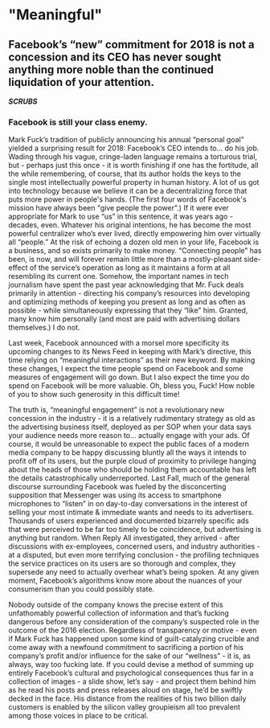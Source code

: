# "Meaningful"

## Facebook’s “new” commitment for 2018 is not a concession and its CEO has never sought anything more noble than the continued liquidation of your attention.

***SCRUBS***

### Facebook is still your class enemy.
Mark Fuck’s tradition of publicly announcing his annual “personal goal” yielded a surprising result for 2018: Facebook’s CEO intends to… do his job. Wading through his vague, cringe-laden language remains a torturous trial, but - perhaps just this once - it is worth finishing if one has the fortitude, all the while remembering, of course, that its author holds the keys to the single most intellectually powerful property in human history.
A lot of us got into technology because we believe it can be a decentralizing force that puts more power in people's hands. (The first four words of Facebook's mission have always been "give people the power".)
If it were ever appropriate for Mark to use “us” in this sentence, it was years ago - decades, even. Whatever his original intentions, he has become the most powerful centralizer who’s ever lived, directly empowering him over virtually all “people.” At the risk of echoing a dozen old men in your life, Facebook is a business, and so exists primarily to make money. “Connecting people” has been, is now, and will forever remain little more than a mostly-pleasant side-effect of the service’s operation as long as it maintains a form at all resembling its current one. Somehow, the important names in tech journalism have spent the past year acknowledging that Mr. Fuck deals primarily in attention - directing his company’s resources into developing and optimizing methods of keeping you present as long and as often as possible - while simultaneously expressing that they “like” him. Granted, many know him personally (and most are paid with advertising dollars themselves.) I do not.


Last week, Facebook announced with a morsel more specificity its upcoming changes to its News Feed in keeping with Mark’s directive, this time relying on “meaningful interactions” as their new keyword.
By making these changes, I expect the time people spend on Facebook and some measures of engagement will go down. But I also expect the time you do spend on Facebook will be more valuable.
Oh, bless you, Fuck! How noble of you to show such generosity in this difficult time!


The truth is, “meaningful engagement” is not a revolutionary new concession in the industry - it is a relatively rudimentary strategy as old as the advertising business itself, deployed as per SOP when your data says your audience needs more reason to… actually engage with your ads. Of course, it would be unreasonable to expect the public faces of a modern media company to be happy discussing bluntly all the ways it intends to profit off of its users, but the purple cloud of proximity to privilege hanging about the heads of those who should be holding them accountable has left the details catastrophically underreported. Last Fall, much of the general discourse surrounding Facebook was fueled by the disconcerting supposition that Messenger was using its access to smartphone microphones to “listen” in on day-to-day conversations in the interest of selling your most intimate & immediate wants and needs to its advertisers. Thousands of users experienced and documented bizarrely specific ads that were perceived to be far too timely to be coincidence, but advertising is anything but random. When Reply All investigated, they arrived - after discussions with ex-employees, concerned users, and industry authorities - at a disputed, but even more terrifying conclusion - the profiling techniques the service practices on its users are so thorough and complex, they supersede any need to actually overhear what’s being spoken. At any given moment, Facebook’s algorithms know more about the nuances of your consumerism than you could possibly state.


Nobody outside of the company knows the precise extent of this unfathomably powerful collection of information and that’s fucking dangerous before any consideration of the company’s suspected role in the outcome of the 2016 election. Regardless of transparency or motive - even if Mark Fuck has happened upon some kind of guilt-catalyzing crucible and come away with a newfound commitment to sacrificing a portion of his company’s profit and/or influence for the sake of our “wellness” - it is, as always, way too fucking late. If you could devise a method of summing up entirely Facebook’s cultural and psychological consequences thus far in a collection of images - a slide show, let’s say - and project them behind him as he read his posts and press releases aloud on stage, he’d be swiftly decked in the face. His distance from the realities of his two billion daily customers is enabled by the silicon valley groupieism all too prevalent among those voices in place to be critical.
